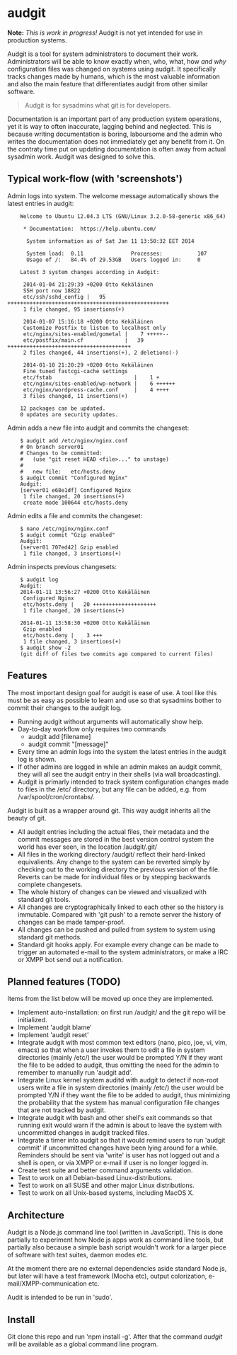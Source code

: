 audgit
======

__Note:__ *This is work in progress!* Audgit is not yet intended for use in production systems.

Audgit is a tool for system administrators to document their work. Administrators will be able to know exactly when, who, what, how *and why* configuration files was changed on systems using audgit. It specifically tracks changes made by humans, which is the most valuable information and also the main feature that differentiates audgit from other similar software.

> Audgit is for sysadmins what git is for developers.

Documentation is an important part of any production system operations, yet it is way to often inaccurate, lagging behind and neglected. This is because writing documentation is boring, laboursome and the admin who writes the documentation does not immediately get any benefit from it. On the contraty time put on updating documentation is often away from actual sysadmin work. Audgit was designed to solve this.


Typical work-flow (with 'screenshots')
--------------------------------------

Admin logs into system. The welcome message automatically shows the latest entries in audgit:

        Welcome to Ubuntu 12.04.3 LTS (GNU/Linux 3.2.0-58-generic x86_64)
          
         * Documentation:  https://help.ubuntu.com/
         
          System information as of Sat Jan 11 13:50:32 EET 2014
         
          System load:  0.11               Processes:           107
          Usage of /:   84.4% of 29.53GB   Users logged in:     0
         
        Latest 3 system changes according in Audgit:
         
         2014-01-04 21:29:39 +0200 Otto Kekäläinen
         SSH port now 18822
         etc/ssh/sshd_config |   95 +++++++++++++++++++++++++++++++++++++++++++++++++++
         1 file changed, 95 insertions(+)
         
         2014-01-07 15:16:18 +0200 Otto Kekäläinen
         Customize Postfix to listen to localhost only
         etc/nginx/sites-enabled/gometal |    7 +++++--
         etc/postfix/main.cf             |   39 +++++++++++++++++++++++++++++++++++++++
         2 files changed, 44 insertions(+), 2 deletions(-)
         
         2014-01-10 21:20:29 +0200 Otto Kekäläinen
         Fine tuned fastcgi-cache settings
         etc/fstab                          |    1 +
         etc/nginx/sites-enabled/wp-network |    6 ++++++
         etc/nginx/wordpress-cache.conf     |    4 ++++
         3 files changed, 11 insertions(+)
         
        12 packages can be updated.
        0 updates are security updates.

Admin adds a new file into audgit and commits the changeset:

        $ audgit add /etc/nginx/nginx.conf
        # On branch server01
        # Changes to be committed:
        #   (use "git reset HEAD <file>..." to unstage)
        #
        #	new file:   etc/hosts.deny
        $ audgit commit "Configured Nginx"
        Audgit:
        [server01 e68e1df] Configured Nginx
         1 file changed, 20 insertions(+)
         create mode 100644 etc/hosts.deny

Admin edits a file and commits the changeset:

        $ nano /etc/nginx/nginx.conf
        $ audgit commit "Gzip enabled"
        Audgit:
        [server01 707ed42] Gzip enabled
         1 file changed, 3 insertions(+)

Admin inspects previous changesets:

        $ audgit log
        Audgit:
        2014-01-11 13:56:27 +0200 Otto Kekäläinen
         Configured Nginx
         etc/hosts.deny |   20 ++++++++++++++++++++
         1 file changed, 20 insertions(+)

        2014-01-11 13:58:30 +0200 Otto Kekäläinen
         Gzip enabled
         etc/hosts.deny |    3 +++
         1 file changed, 3 insertions(+)
        $ audgit show -2
        (git diff of files two commits ago compared to current files)


Features
--------

The most important design goal for audgit is ease of use. A tool like this must be as easy as possible to learn and use so that sysadmins bother to commit their changes to the audgit log.

*   Running audgit without arguments will automatically show help.
*   Day-to-day workflow only requires two commands
    *   audgit add [filename]
    *   audgit commit "[message]"
*   Every time an admin logs into the system the latest entries in the audgit log is shown.
*   If other admins are logged in while an admin makes an audgit commit, they will all see the audgit entry in their shells (via wall broadcasting).
*   Audgit is primarly intended to track system configuration changes made to files in the /etc/ directory, but any file can be added, e.g. from /var/spool/cron/crontabs/.

Audgit is built as a wrapper around git. This way audgit inherits all the beauty of git.

*   All audgit entries including the actual files, their metadata and the commit messages are stored in the best version control system the world has ever seen, in the location /audgit/.git/
*   All files in the working directory /audgit/ reflect their hard-linked equivalients. Any change to the system can be reverted simply by checking out to the working directory the previous version of the file. Reverts can be made for individual files or by stepping backwards complete changesets.
*   The whole history of changes can be viewed and visualized with standard git tools.
*   All changes are cryptographically linked to each other so the history is immutable. Compared with 'git push' to a remote server the history of changes can be made tamper-proof.
*   All changes can be pushed and pulled from system to system using standard git methods.
*   Standard git hooks apply. For example every change can be made to trigger an automated e-mail to the system administrators, or make a IRC or XMPP bot send out a notification.


Planned features (TODO)
-----------------------

Items from the list below will be moved up once they are implemented.

*   Implement auto-installation: on first run /audgit/ and the git repo will be initialized.
*   Implement 'audgit blame'
*   Implement 'audgit reset'
*   Integrate audgit with most common text editors (nano, pico, joe, vi, vim, emacs) so that when a user invokes them to edit a file in system directories (mainly /etc/) the user would be prompted Y/N if they want the file to be added to audgit, thus omitting the need for the admin to remember to manually run 'audgit add'.
*   Integrate Linux kernel system auditd with audgit to detect if non-root users write a file in system directories (mainly /etc/) the user would be prompted Y/N if they want the file to be added to audgit, thus minimizing the probability that the system has manual configuration file changes that are not tracked by audgit.
*   Integrate audgit with bash and other shell's exit commands so that running exit would warn if the admin is about to leave the system with uncommitted changes in audgit tracked files.
*   Integrate a timer into audgit so that it would remind users to run 'audgit commit' if uncommitted changes have been lying around for a while. Reminders should be sent via 'write' is user has not logged out and a shell is open, or via XMPP or e-mail if user is no longer logged in.
*   Create test suite and better command arguments validation.
*   Test to work on all Debian-based Linux-distributions.
*   Test to work on all SUSE and other major Linux distributions.
*   Test to work on all Unix-based systems, including MacOS X.


Architecture
------------

Audgit is a Node.js command line tool (written in JavaScript). This is done partially to experiment how Node.js apps work as command line tools, but partially also because a simple bash script wouldn't work for a larger piece of software with test suites, daemon modes etc.

At the moment there are no external dependencies aside standard Node.js, but later will have a test framework (Mocha etc), output colorization, e-mail/XMPP-communication etc.

Audit is intended to be run in 'sudo'.

Install
-------

Git clone this repo and run 'npm install -g'. After that the command *audgit* will be available as a global command line program.


